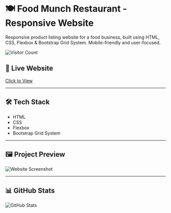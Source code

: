 # 🍽️ Food Munch Restaurant - Responsive Website

Responsive product listing website for a food business, built using HTML, CSS, Flexbox & Bootstrap Grid System. Mobile-friendly and user-focused.

![Visitor Count](https://komarev.com/ghpvc/?username=praveenkumarkota-dev&label=Profile%20Views&color=0e75b6&style=flat)

## 🔗 Live Website  
[Click to View](https://praveenkumarkota-dev.github.io/food-munch-restaurant/)

---

## 🛠️ Tech Stack  
- HTML  
- CSS
- Flexbox
- Bootstrap Grid System 

---

## 🖼️ Project Preview  
![Website Screenshot](./screenshot.png)

---

## 📊 GitHub Stats  
![GitHub Stats](https://github-readme-stats.vercel.app/api?username=praveenkumarkota-dev&show_icons=true&theme=radical)

